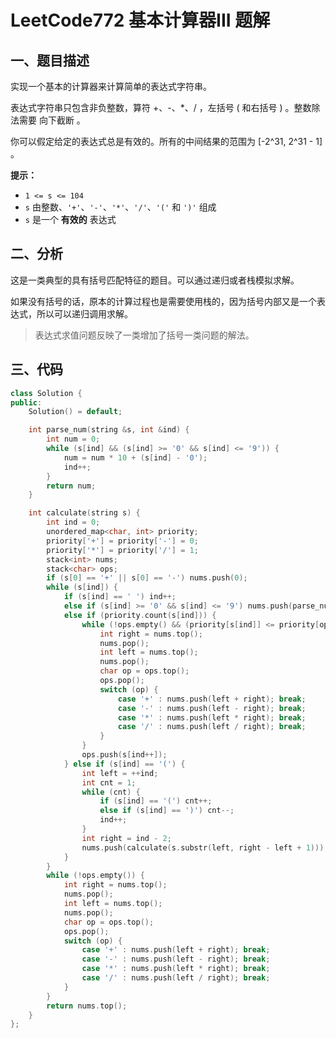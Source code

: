 # LeetCode772 基本计算器III 题解

## 一、题目描述

实现一个基本的计算器来计算简单的表达式字符串。

表达式字符串只包含非负整数，算符 +、-、*、/ ，左括号 ( 和右括号 ) 。整数除法需要 向下截断 。

你可以假定给定的表达式总是有效的。所有的中间结果的范围为 [-2^31, 2^31 - 1] 。

**提示：**

- `1 <= s <= 104`
- `s` 由整数、`'+'`、`'-'`、`'*'`、`'/'`、`'('` 和 `')'` 组成
- `s` 是一个 **有效的** 表达式



## 二、分析

这是一类典型的具有括号匹配特征的题目。可以通过递归或者栈模拟求解。

如果没有括号的话，原本的计算过程也是需要使用栈的，因为括号内部又是一个表达式，所以可以递归调用求解。

> 表达式求值问题反映了一类增加了括号一类问题的解法。



## 三、代码

```c++
class Solution {
public:
    Solution() = default;

    int parse_num(string &s, int &ind) {
        int num = 0;
        while (s[ind] && (s[ind] >= '0' && s[ind] <= '9')) {
            num = num * 10 + (s[ind] - '0');
            ind++;
        }
        return num;
    }

    int calculate(string s) {
        int ind = 0;
        unordered_map<char, int> priority;
        priority['+'] = priority['-'] = 0;
        priority['*'] = priority['/'] = 1;
        stack<int> nums;
        stack<char> ops;
        if (s[0] == '+' || s[0] == '-') nums.push(0);
        while (s[ind]) {
            if (s[ind] == ' ') ind++;
            else if (s[ind] >= '0' && s[ind] <= '9') nums.push(parse_num(s, ind));
            else if (priority.count(s[ind])) {
                while (!ops.empty() && (priority[s[ind]] <= priority[ops.top()])) {
                    int right = nums.top();
                    nums.pop();
                    int left = nums.top();
                    nums.pop();
                    char op = ops.top();
                    ops.pop();
                    switch (op) {
                        case '+' : nums.push(left + right); break;
                        case '-' : nums.push(left - right); break;
                        case '*' : nums.push(left * right); break;
                        case '/' : nums.push(left / right); break;
                    }
                }
                ops.push(s[ind++]);
            } else if (s[ind] == '(') {
                int left = ++ind;
                int cnt = 1;
                while (cnt) {
                    if (s[ind] == '(') cnt++;
                    else if (s[ind] == ')') cnt--;
                    ind++;
                }
                int right = ind - 2;
                nums.push(calculate(s.substr(left, right - left + 1)));
            }
        }
        while (!ops.empty()) {
            int right = nums.top();
            nums.pop();
            int left = nums.top();
            nums.pop();
            char op = ops.top();
            ops.pop();
            switch (op) {
                case '+' : nums.push(left + right); break;
                case '-' : nums.push(left - right); break;
                case '*' : nums.push(left * right); break;
                case '/' : nums.push(left / right); break;
            }
        }
        return nums.top();
    }
};
```

